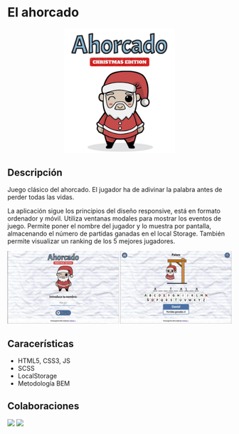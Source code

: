 # El ahorcado

<p align="center">
<img src="img/intro.png" width="250">
</p>

## Descripción

Juego clásico del ahorcado. El jugador ha de adivinar la palabra antes de perder todas las vidas.

La aplicación sigue los principios del diseño responsive, está en formato ordenador y móvil. Utiliza ventanas modales para mostrar los eventos de juego. Permite poner el nombre del jugador y lo muestra por pantalla, almacenando el número de partidas ganadas en el local Storage. También permite visualizar un ranking de los 5 mejores jugadores.

<p align="center">
<img src="img/readme.png" width="700">
</p>

## Caracerísticas

* HTML5, CSS3, JS
* SCSS
* LocalStorage
* Metodología BEM

## Colaboraciones

<a href="https://github.com/nurimartinez" target="_blank"><img src="https://avatars.githubusercontent.com/u/72202917?s=460&u=1d271710c82a47e527b0622f900305a11b660b41&v=4" width="50"></a>
<a href="https://github.com/estelasanchez7" target="_blank"><img src="https://avatars.githubusercontent.com/u/72202950?v=4" width="50"></a>
